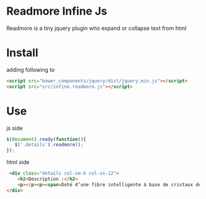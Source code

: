 Readmore Infine Js
===
Readmore is a tiny jquery plugin who expand or collapse text from html

Install
====
adding following to <head>
```html
<script src="bower_components/jquery/dist/jquery.min.js"></script>
<script src="src/infine.readmore.js"></script>
```
Use
====
js side
```js
$(document).ready(function(){
   $('.details').readmore(); 
});
```
html side
```html
 <div class="details col-sm-6 col-xs-12">
    <h2>Description :</h2>
    <p></p><p><span>Doté d’une fibre intelligente à base de cristaux de céramique et de millions de microcapsules à base de nouveaux principes actifs cosmétiques, le <strong>Cosmetex legging</strong> agit de manière instantanée et pour une durée illimitée. Il contribue à une perte centimétrique et une diminution de l’aspect <strong>peau d’orange</strong> tout en procurant une sensation unique de liberté, telle une seconde peau.</span><br><br><span>Le <strong>Cosmetex legging</strong> agit de deux manières complémentaires :</span></p>
</div>
```